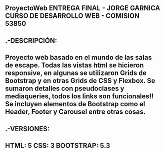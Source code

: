 ProyectoWeb
ENTREGA FINAL - JORGE GARNICA
CURSO DE DESARROLLO WEB - COMISION 53850
----------------------------------------
.-DESCRIPCIÓN:
--------------
Proyecto web basado en el mundo de las salas de escape. Todas las vistas html se hicieron responsive, en algunas se utilizaron Grids de Bootstrap y en otras Grids de CSS y Flexbox.
Se sumaron detalles con pseudoclases y mediaqueries, todos los links son funcionales!!
Se incluyen elementos de Bootstrap como el Header, Footer y Carousel entre otras cosas.
----------------------------------------
.-VERSIONES:
------------
HTML: 5
CSS: 3
BOOTSTRAP: 5.3
----------------------------------------
